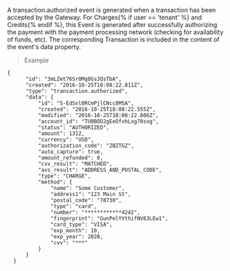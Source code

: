 <div class="method-area">
  <div class="method-copy">
    <div class="method-copy-padding">
      <p>A <span class="code-green">transaction.authorized</span> event is generated when a transaction has been accepted by
      the Gateway. For Charges{% if user == 'tenant' %} and Credits{% endif %}, this Event
      is generated after successfully authorizing the payment with the payment processing
      network (checking for availability of funds, etc). The corresponding Transaction is
      included in the content of the event's <span class="code-green">data</span> property.</p>
    </div>
  </div>
  <blockquote><p>Example</p></blockquote>

  <pre><code class="json">{
      "id": "3mLZet76SrOMg0Gs3QsTbA",
      "created": "2016-10-25T18:08:22.811Z",
      "type": "transaction.authorized",
      "data": {
          "id": "S-EdSnl0RCmPjlCNcc8MSA",
          "created": "2016-10-25T18:08:22.555Z",
          "modified": "2016-10-25T18:08:22.806Z",
          "account_id": "TU0BOD2gEeOfvhLxg70sog",
          "status": "AUTHORIZED",
          "amount": 1312,
          "currency": "USD",
          "authorization_code": "ZBZTGZ",
          "auto_capture": true,
          "amount_refunded": 0,
          "cvv_result": "MATCHED",
          "avs_result": "ADDRESS_AND_POSTAL_CODE",
          "type": "CHARGE",
          "method": {
              "name": "Some Customer",
              "address1": "123 Main St",
              "postal_code": "78730",
              "type": "card",
              "number": "************4242",
              "fingerprint": "GunPelYVthifNV63LEw1",
              "card_type": "VISA",
              "exp_month": 10,
              "exp_year": 2020,
              "cvv": "&#42;&#42;&#42;"
          }
      }
  }</code>
  </pre>
</div>
